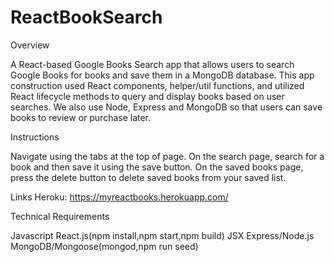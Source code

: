 # ReactBookSearch
Overview

A React-based Google Books Search app that  allows users to search Google Books for books and save them in a MongoDB database. This app construction used React components, helper/util functions, and utilized React lifecycle methods to query and display books based on user searches. We also use Node, Express and MongoDB so that users can save books to review or purchase later.

Instructions

Navigate using the tabs at the top of page. On the search page, search for a book and then save it using the save button. On the saved books page, press the delete button to delete saved books from your saved list.

Links
Heroku: https://myreactbooks.herokuapp.com/

Technical Requirements

Javascript
React.js(npm install,npm start,npm build)
JSX
Express/Node.js
MongoDB/Mongoose(mongod,npm run seed)
